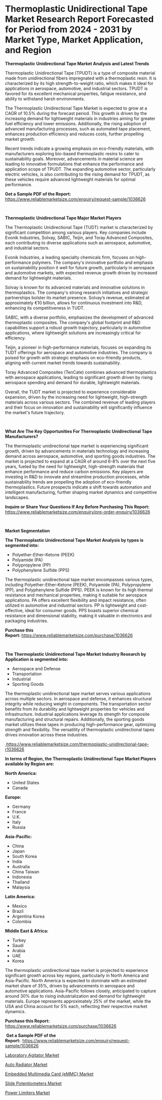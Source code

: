 <p><h1>Thermoplastic Unidirectional Tape Market Research Report Forecasted for Period from 2024 -  2031 by Market Type, Market Application, and Region</h1></p><p><strong>Thermoplastic Unidirectional Tape Market Analysis and Latest Trends</strong></p>
<p><p>Thermoplastic Unidirectional Tape (TPUDT) is a type of composite material made from unidirectional fibers impregnated with a thermoplastic resin. It is characterized by its high strength-to-weight ratio, which makes it ideal for applications in aerospace, automotive, and industrial sectors. TPUDT is favored for its excellent mechanical properties, fatigue resistance, and ability to withstand harsh environments. </p><p>The Thermoplastic Unidirectional Tape Market is expected to grow at a CAGR of 10.5% during the forecast period. This growth is driven by the increasing demand for lightweight materials in industries aiming for greater fuel efficiency and lower emissions. Additionally, the rising adoption of advanced manufacturing processes, such as automated tape placement, enhances production efficiency and reduces costs, further propelling market growth. </p><p>Recent trends indicate a growing emphasis on eco-friendly materials, with manufacturers exploring bio-based thermoplastic resins to cater to sustainability goals. Moreover, advancements in material science are leading to innovative formulations that enhance the performance and application scope of TPUDT. The expanding automotive sector, particularly electric vehicles, is also contributing to the rising demand for TPUDT, as these vehicles require advanced lightweight materials for optimal performance.</p></p>
<p><strong>Get a Sample PDF of the Report:&nbsp;</strong> <a href="https://www.reliablemarketsize.com/enquiry/request-sample/1036626?utm_campaign=1103&utm_medium=2&utm_source=Github&utm_content=ia&utm_term=26122024&utm_id=thermoplastic-unidirectional-tape">https://www.reliablemarketsize.com/enquiry/request-sample/1036626</a></p>
<p>&nbsp;</p>
<p><strong>Thermoplastic Unidirectional Tape Major Market Players</strong></p>
<p><p>The Thermoplastic Unidirectional Tape (TUDT) market is characterized by significant competition among various players. Key companies include Evonik Industries, Solvay, SABIC, Teijin, and Toray Advanced Composites, each contributing to diverse applications such as aerospace, automotive, and industrial sectors.</p><p>Evonik Industries, a leading specialty chemicals firm, focuses on high-performance polymers. The company's innovative portfolio and emphasis on sustainability position it well for future growth, particularly in aerospace and automotive markets, with expected revenue growth driven by increased demand for lightweight materials.</p><p>Solvay is known for its advanced materials and innovative solutions in thermoplastics. The company's strong research initiatives and strategic partnerships bolster its market presence. Solvay’s revenue, estimated at approximately €10 billion, allows for continuous investment into R&D, enhancing its competitiveness in TUDT.</p><p>SABIC, with a diverse portfolio, emphasizes the development of advanced thermoplastic composites. The company's global footprint and R&D capabilities support a robust growth trajectory, particularly in automotive applications, where lightweight solutions are increasingly critical for efficiency.</p><p>Teijin, a pioneer in high-performance materials, focuses on expanding its TUDT offerings for aerospace and automotive industries. The company is poised for growth with strategic emphasis on eco-friendly products, aligning with current market trends towards sustainability.</p><p>Toray Advanced Composites (TenCate) combines advanced thermoplastics with aerospace applications, leading to significant growth driven by rising aerospace spending and demand for durable, lightweight materials.</p><p>Overall, the TUDT market is projected to experience considerable expansion, driven by the increasing need for lightweight, high-strength materials across various sectors. The combined revenue of leading players and their focus on innovation and sustainability will significantly influence the market's future trajectory.</p></p>
<p>&nbsp;</p>
<p><strong>What Are The Key Opportunities For Thermoplastic Unidirectional Tape Manufacturers?</strong></p>
<p><p>The thermoplastic unidirectional tape market is experiencing significant growth, driven by advancements in materials technology and increasing demand across aerospace, automotive, and sporting goods industries. The market is projected to expand at a CAGR of around 6-8% over the next five years, fueled by the need for lightweight, high-strength materials that enhance performance and reduce carbon emissions. Key players are investing in R&D to innovate and streamline production processes, while sustainability trends are propelling the adoption of eco-friendly thermoplastics. Future prospects indicate a shift towards automation and intelligent manufacturing, further shaping market dynamics and competitive landscapes.</p></p>
<p><strong>Inquire or Share Your Questions If Any Before Purchasing This Report:</strong> <a href="https://www.reliablemarketsize.com/enquiry/pre-order-enquiry/1036626?utm_campaign=1103&utm_medium=2&utm_source=Github&utm_content=ia&utm_term=26122024&utm_id=thermoplastic-unidirectional-tape">https://www.reliablemarketsize.com/enquiry/pre-order-enquiry/1036626</a></p>
<p>&nbsp;</p>
<p><strong>Market Segmentation</strong></p>
<p><strong>The Thermoplastic Unidirectional Tape Market Analysis by types is segmented into:</strong></p>
<p><ul><li>Polyether-Ether-Ketone (PEEK)</li><li>Polyamide (PA)</li><li>Polypropylene (PP)</li><li>Polyphenylene Sulfide (PPS)</li></ul></p>
<p><p>The thermoplastic unidirectional tape market encompasses various types, including Polyether-Ether-Ketone (PEEK), Polyamide (PA), Polypropylene (PP), and Polyphenylene Sulfide (PPS). PEEK is known for its high thermal resistance and mechanical properties, making it suitable for aerospace applications. PA offers excellent flexibility and impact resistance, often utilized in automotive and industrial sectors. PP is lightweight and cost-effective, ideal for consumer goods. PPS boasts superior chemical resistance and dimensional stability, making it valuable in electronics and packaging industries.</p></p>
<p><strong>Purchase this Report:&nbsp;</strong><a href="https://www.reliablemarketsize.com/purchase/1036626?utm_campaign=1103&utm_medium=2&utm_source=Github&utm_content=ia&utm_term=26122024&utm_id=thermoplastic-unidirectional-tape">https://www.reliablemarketsize.com/purchase/1036626</a></p>
<p>&nbsp;</p>
<p><strong>The Thermoplastic Unidirectional Tape Market Industry Research by Application is segmented into:</strong></p>
<p><ul><li>Aerospace and Defense</li><li>Transportation</li><li>Industrial</li><li>Sporting Goods</li></ul></p>
<p><p>The thermoplastic unidirectional tape market serves various applications across multiple sectors. In aerospace and defense, it enhances structural integrity while reducing weight in components. The transportation sector benefits from its durability and lightweight properties for vehicles and infrastructure. Industrial applications leverage its strength for composite manufacturing and structural repairs. Additionally, the sporting goods market utilizes these tapes in producing high-performance gear, optimizing strength and flexibility. The versatility of thermoplastic unidirectional tapes drives innovation across these industries.</p></p>
<p><a href="https://www.reliablemarketsize.com/thermoplastic-unidirectional-tape-r1036626?utm_campaign=1103&utm_medium=2&utm_source=Github&utm_content=ia&utm_term=26122024&utm_id=thermoplastic-unidirectional-tape">&nbsp;https://www.reliablemarketsize.com/thermoplastic-unidirectional-tape-r1036626</a></p>
<p><strong>In terms of Region, the Thermoplastic Unidirectional Tape Market Players available by Region are:</strong></p>
<p>
    <p> <strong> North America: </strong>
        <ul>
            <li>United States</li>
            <li>Canada</li>
        </ul>
        </p> 
    <p> <strong> Europe: </strong>
        <ul>
            <li>Germany</li>
            <li>France</li>
            <li>U.K.</li>
            <li>Italy</li>
            <li>Russia</li>
        </ul>
        </p> 
    <p> <strong> Asia-Pacific: </strong>
        <ul>
            <li>China</li>
            <li>Japan</li>
            <li>South Korea</li>
            <li>India</li>
            <li>Australia</li>
            <li>China Taiwan</li>
            <li>Indonesia</li>
            <li>Thailand</li>
            <li>Malaysia</li>
        </ul>
        </p> 
    <p> <strong> Latin America: </strong>
        <ul>
            <li>Mexico</li>
            <li>Brazil</li>
            <li>Argentina Korea</li>
            <li>Colombia</li>
        </ul>
        </p> 
    <p> <strong> Middle East & Africa: </strong>
        <ul>
            <li>Turkey</li>
            <li>Saudi</li>
            <li>Arabia</li>
            <li>UAE</li>
            <li>Korea</li>
        </ul>
    </p>
    </p>
<p><p>The thermoplastic unidirectional tape market is projected to experience significant growth across key regions, particularly in North America and Asia-Pacific. North America is expected to dominate with an estimated market share of 35%, driven by advancements in aerospace and automotive applications. Asia-Pacific follows closely, anticipated to capture around 30% due to rising industrialization and demand for lightweight materials. Europe represents approximately 25% of the market, while the USA and China account for 5% each, reflecting their respective market dynamics.</p></p>
<p><strong>Purchase this Report: </strong><a href="https://www.reliablemarketsize.com/purchase/1036626?utm_campaign=1103&utm_medium=2&utm_source=Github&utm_content=ia&utm_term=26122024&utm_id=thermoplastic-unidirectional-tape">https://www.reliablemarketsize.com/purchase/1036626</a></p>
<p>&nbsp;<strong>Get a Sample PDF of the Report:&nbsp;&nbsp;</strong><a href="https://www.reliablemarketsize.com/enquiry/request-sample/1036626?utm_campaign=1103&utm_medium=2&utm_source=Github&utm_content=ia&utm_term=26122024&utm_id=thermoplastic-unidirectional-tape">https://www.reliablemarketsize.com/enquiry/request-sample/1036626</a></p>
<p><strong></strong></p>
<p><p><a href="https://www.linkedin.com/pulse/laboratory-agitator-market-trends-drivers-whats-propelling-78-tdjaf?utm_campaign=1103&utm_medium=2&utm_source=Github&utm_content=ia&utm_term=26122024&utm_id=thermoplastic-unidirectional-tape">Laboratory Agitator Market</a></p><p><a href="https://www.linkedin.com/pulse/auto-radiator-market-analysis-present-size-growth-forecast-cagr-80wff?utm_campaign=1103&utm_medium=2&utm_source=Github&utm_content=ia&utm_term=26122024&utm_id=thermoplastic-unidirectional-tape">Auto Radiator Market</a></p><p><a href="https://github.com/gdfhhhj/Market-Research-Report-List-7/blob/main/embedded-multimedia-card-emmc-market.md?utm_campaign=1103&utm_medium=2&utm_source=Github&utm_content=ia&utm_term=26122024&utm_id=thermoplastic-unidirectional-tape">Embedded Multimedia Card (eMMC) Market</a></p><p><a href="https://www.linkedin.com/pulse/slide-potentiometers-market-study-report-includinginformation-nma3f?utm_campaign=1103&utm_medium=2&utm_source=Github&utm_content=ia&utm_term=26122024&utm_id=thermoplastic-unidirectional-tape">Slide Potentiometers Market</a></p><p><a href="https://www.linkedin.com/pulse/power-limitersmarketinsightsmarketsizeandgrowthprospectswithanestimatedcagrof125from2024to2031-hrrsf?utm_campaign=1103&utm_medium=2&utm_source=Github&utm_content=ia&utm_term=26122024&utm_id=thermoplastic-unidirectional-tape">Power Limiters Market</a></p></p>